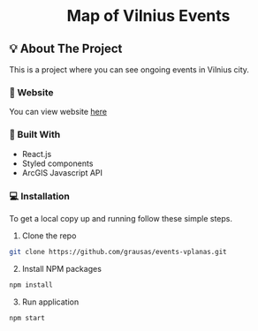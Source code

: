 <br />
<p align="center">
  <h1 align="center">Map of Vilnius Events</h1>
</p>

<!-- ABOUT THE PROJECT -->

## :bulb: About The Project

 This is a project where you can see ongoing events in Vilnius city. 
 
### :mag_right: Website

You can view website <a href="https://renginiai.vilnius.lt/">here</a>

### :hammer: Built With

- React.js
- Styled components
- ArcGIS Javascript API

### :computer: Installation

To get a local copy up and running follow these simple steps.

1. Clone the repo

```sh
git clone https://github.com/grausas/events-vplanas.git
```

2. Install NPM packages

```sh
npm install
```
3. Run application

```sh
npm start
```
